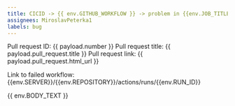 ```yaml
---
title: CICID -> {{ env.GITHUB_WORKFLOW }} -> problem in {{env.JOB_TITLE}} (PR - {{ payload.number }}.{{ payload.pull_request.title }})
assignees: MiroslavPeterka1
labels: bug
---
```

Pull request ID: {{ payload.number }}
Pull request title: {{ payload.pull_request.title }}
Pull request link: {{ payload.pull_request.html_url }}

Link to failed workflow: {{env.SERVER}}/{{env.REPOSITORY}}/actions/runs/{{env.RUN_ID}}

{{ env.BODY_TEXT }}